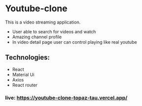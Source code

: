 # Youtube-clone

This is a video streaming application.

- User able to search for videos and watch
- Amazing channel profile
- In video detail page user can control playing like real youtube

## Technologies:

- React
- Material Ui
- Axios
- React router

### live: https://youtube-clone-topaz-tau.vercel.app/

